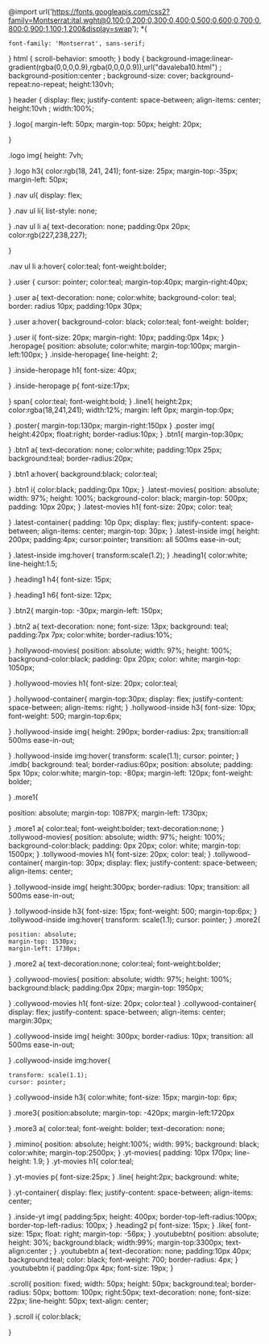 @import url('https://fonts.googleapis.com/css2?family=Montserrat:ital,wght@0,100;0,200;0,300;0,400;0,500;0,600;0,700;0,800;0,900;1,100;1,200&display=swap');
*{



    font-family: 'Montserrat', sans-serif;
}
html
{
    scroll-behavior: smooth;
}
body
{
    background-image:linear-gradient(rgba(0,0,0,0.9),rgba(0,0,0,0.9)),url("davaleba10.html") ;
    background-position:center ;
    background-size: cover;
    background-repeat:no-repeat;
    height:130vh;

}
header
{
    display: flex;
    justify-content: space-between;
    align-items: center;
    height:10vh ;
    width:100%;

    
}
.logo{
    margin-left: 50px;
    margin-top: 50px;
    height: 20px;

}

   
    
.logo img{
   height: 7vh;

}
.logo h3{
    color:rgb(18, 241, 241);
    font-size: 25px;
    margin-top:-35px;
    margin-left: 50px;

}
.nav ul{
    display: flex;

}
.nav ul li{
    list-style: none;


}
.nav ul li a{
    text-decoration: none;
    padding:0px 20px;
    color:rgb(227,238,227);


}

.nav ul li a:hover{
    color:teal;
    font-weight:bolder;

}
.user
{
   cursor: pointer;
   color:teal;
   margin-top:40px;
   margin-right:40px;

}
.user a{
    text-decoration: none;
    color:white;
    background-color: teal;
    border: radius 10px;
    padding:10px 30px;

}
.user a:hover{
    background-color: black;
    color:teal;
    font-weight: bolder;

}
.user i{
    font-size: 20px;
    margin-right: 10px;
    padding:0px 14px;
}
.heropage{
    position: absolute;
    color:white;
    margin-top:100px;
    margin-left:100px;
}
.inside-heropage{
    line-height: 2;

}
.inside-heropage h1{
    font-size: 40px;

}
.inside-heropage p{
    font-size:17px;


}
span{
    color:teal;
    font-weight:bold;
}
.line1{
    height:2px;
    color:rgba(18,241,241);
    width:12%;
    margin: left 0px;
    margin-top:0px;
    

}
.poster{
    margin-top:130px;
    margin-right:150px
}
.poster img{
    height:420px;
    float:right;
    border-radius:10px;
}
.btn1{
    margin-top:30px;

}
.btn1 a{
    text-decoration: none;
    color:white;
    padding:10px 25px;
    background:teal;
    border-radius:20px;

}
.btn1 a:hover{
    background:black;
    color:teal;


}
.btn1 i{
    color:black;
    padding:0px 10px;
}
.latest-movies{
    position: absolute;
    width: 97%;
    height: 100%;
    background-color: black;
    margin-top: 500px;
    padding: 10px 20px;
}
.latest-movies h1{
    font-size: 20px;
    color: teal;

}
.latest-container{
    padding: 10p 0px;
    display: flex;
    justify-content: space-between;
    align-items: center;
    margin-top: 30px;
}
.latest-inside img{
    height: 200px;
    padding:4px;
    cursor:pointer;
    transition: all 500ms ease-in-out;

}
.latest-inside img:hover{
    transform:scale(1.2);
}
.heading1{
    color:white;
    line-height:1.5;

}
.heading1 h4{
    font-size: 15px;

}
.heading1 h6{
    font-size: 12px;

}
.btn2{
    margin-top: -30px;
    margin-left: 150px;

    
}
.btn2 a{
    text-decoration: none;
    font-size: 13px;
    background: teal;
    padding:7px 7px;
    color:white;
    border-radius:10%;



}
.hollywood-movies{
    position: absolute;
    width: 97%;
    height: 100%;
    background-color:black;
    padding: 0px 20px;
    color: white;
    margin-top: 1050px;
    
}
.hollywood-movies h1{
    font-size: 20px;
    color:teal;


}
.hollywood-container{
    margin-top:30px;
    display: flex;
    justify-content: space-between;
    align-items: right;
}
.hollywood-inside h3{
    font-size: 10px;
    font-weight: 500;
    margin-top:6px;

}
.hollywood-inside img{
    height: 290px;
    border-radius: 2px;
    transition:all 500ms ease-in-out;
    

}
.hollywood-inside img:hover{
    transform: scale(1.1);
    cursor: pointer;
}
.imdb{
    background: teal;
    border-radius:60px;
    position: absolute;
    padding: 5px 10px;
    color:white;
    margin-top: -80px;
    margin-left: 120px;
    font-weight: bolder;

}
.more1{
    
   position: absolute;
    margin-top: 1087PX;
    margin-left: 1730px;



}
.more1 a{
    color:teal;
    font-weight:bolder;
    text-decoration:none;
}
.tollywood-movies{
    position: absolute;
    width: 97%;
    height: 100%;
    background-color:black;
    padding: 0px 20px;
    color: white;
    margin-top: 1500px;
}
.tollywood-movies h1{
    font-size: 20px;
    color: teal;
}
.tollywood-container{
    margin-top: 30px;
    display: flex;
    justify-content: space-between;
    align-items: center;
    
    
}
.tollywood-inside img{
    height:300px;
    border-radius: 10px;
    transition: all 500ms ease-in-out;

}
.tollywood-inside h3{
    font-size: 15px;
    font-weight: 500;
    margin-top:6px;
}
.tollywood-inside img:hover{
    transform: scale(1.1);
    cursor: pointer;
}
.more2{
    
    position: absolute;
    margin-top: 1530px;
    margin-left: 1730px;
 
 
 
 }
 .more2 a{
    text-decoration:none;
     color:teal;
     font-weight:bolder;
     
 }
 .collywood-movies{
    position: absolute;
    width: 97%;
    height: 100%;
    background:black;
    padding:0px 20px;
    margin-top: 1950px;

 }
 .collywood-movies h1{
    font-size: 20px;
    color:teal
 }
 .collywood-container{
    display: flex;
    justify-content: space-between;
    align-items: center;
    margin:30px;


 }
 .collywood-inside img{
    height: 300px;
    border-radius: 10px;
    transition: all 500ms ease-in-out;


 }
 .collywood-inside img:hover{

    transform: scale(1.1);
    cursor: pointer;
 }
.collywood-inside h3{
    color:white;
    font-size: 15px;
    margin-top: 6px;
    
}
.more3{
    position:absolute;
    margin-top: -420px;
    margin-left:1720px
    
}
.more3 a{
    color:teal;
    font-weight: bolder;
    text-decoration: none;

}
.mimino{
    position: absolute;
    height:100%;
    width: 99%;
    background: black;
    color:white;
    margin-top:2500px;
}
.yt-movies{
    padding: 10px 170px;
    line-height: 1.9;
}
.yt-movies h1{
    color:teal;




}
.yt-movies p{
    font-size:25px;
}
.line{
    height:2px;
    background: white;
   
   

}
.yt-container{
    display: flex;
    justify-content: space-between;
    align-items: center;

}
.inside-yt img{
    padding:5px;
    height: 400px;
    border-top-left-radius:100px;
    border-top-left-radius: 100px;
}
.heading2 p{
    font-size: 15px;
}
.like{
    font-size: 15px;
    float: right;
    margin-top: -56px;
}
.youtubebtn{
    position: absolute;
    height: 30%;
    background:black;
    width:99%;
    margin-top:3300px;
    text-align:center ;
}
.youtubebtn a{
    text-decoration: none;
    padding:10px 40px;
    background:teal;
    color: black;
    font-weight: 700;
    border-radius: 4px;
}
.youtubebtn i{
    padding:0px 4px;
    font-size: 19px;
}
    

.scroll{
    position: fixed;
    width: 50px;
    height: 50px;
    background:teal;
    border-radius: 50px;
    bottom: 100px;
    right:50px;
    text-decoration: none;
    font-size: 22px;
    line-height: 50px;
    text-align: center;


}
.scroll i{
    color:black;

}
